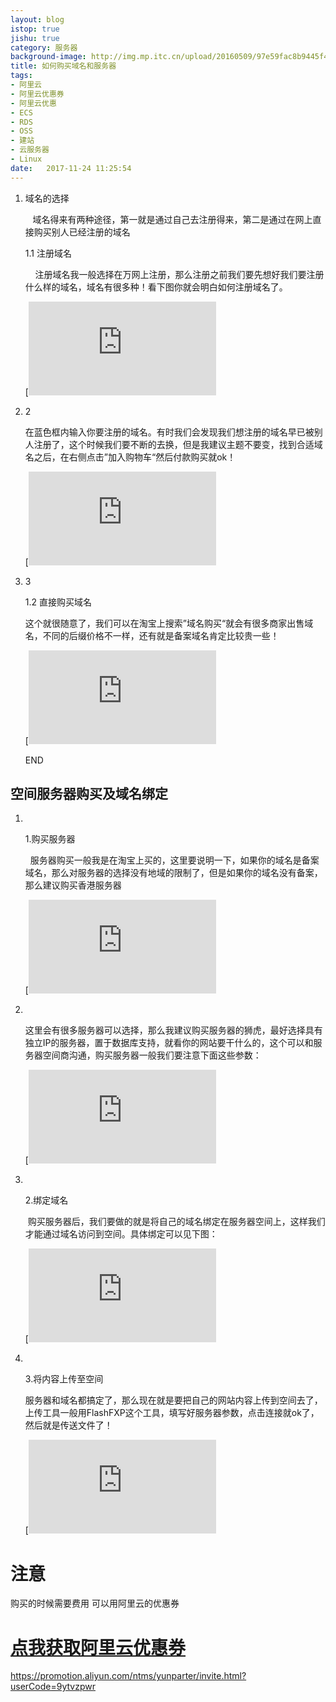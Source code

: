 ```yaml
---
layout: blog
istop: true
jishu: true
category: 服务器
background-image: http://img.mp.itc.cn/upload/20160509/97e59fac8b9445f4a16306d2bbe4cba9_th.jpg
title: 如何购买域名和服务器
tags:
- 阿里云
- 阿里云优惠券
- 阿里云优惠
- ECS
- RDS
- OSS
- 建站
- 云服务器
- Linux
date:   2017-11-24 11:25:54
---
```


1. 域名的选择

      域名得来有两种途径，第一就是通过自己去注册得来，第二是通过在网上直接购买别人已经注册的域名

   1.1 注册域名

       注册域名我一般选择在万网上注册，那么注册之前我们要先想好我们要注册什么样的域名，域名有很多种！看下图你就会明白如何注册域名了。

   [![如何购买域名和服务\](https://imgsa.baidu.com/exp/w=500/sign=21333eb4cdfcc3ceb4c0c933a244d6b7/83025aafa40f4bfb9dce2cc2064f78f0f736180d.jpg)](http://jingyan.baidu.com/album/0320e2c1cbe0081b87507b0b.html?picindex=1)

2. 2

   在蓝色框内输入你要注册的域名。有时我们会发现我们想注册的域名早已被别人注册了，这个时候我们要不断的去换，但是我建议主题不要变，找到合适域名之后，在右侧点击”加入购物车“然后付款购买就ok！

   [![如何购买域名和服务\](https://imgsa.baidu.com/exp/w=500/sign=9f0c9796ec24b899de3c79385e071d59/d6ca7bcb0a46f21f093de3c5f3246b600c33ae1f.jpg)](http://jingyan.baidu.com/album/0320e2c1cbe0081b87507b0b.html?picindex=2)

3. 3

   1.2 直接购买域名

   这个就很随意了，我们可以在淘宝上搜索”域名购买“就会有很多商家出售域名，不同的后缀价格不一样，还有就是备案域名肯定比较贵一些！

   [![如何购买域名和服务\](https://imgsa.baidu.com/exp/w=500/sign=74998085d854564ee565e43983df9cde/b812c8fcc3cec3fdc1ce1be3d388d43f869427b7.jpg)](http://jingyan.baidu.com/album/0320e2c1cbe0081b87507b0b.html?picindex=3)

   END

## 空间服务器购买及域名绑定

1. ​

   1.购买服务器

     服务器购买一般我是在淘宝上买的，这里要说明一下，如果你的域名是备案域名，那么对服务器的选择没有地域的限制了，但是如果你的域名没有备案，那么建议购买香港服务器

   [![如何购买域名和服务\](https://imgsa.baidu.com/exp/w=500/sign=3d89ebff202dd42a5f0901ab333a5b2f/2fdda3cc7cd98d10eb4ab2a7243fb80e7aec908e.jpg)](http://jingyan.baidu.com/album/0320e2c1cbe0081b87507b0b.html?picindex=4)

2. ​

   这里会有很多服务器可以选择，那么我建议购买服务器的狮虎，最好选择具有独立IP的服务器，置于数据库支持，就看你的网站要干什么的，这个可以和服务器空间商沟通，购买服务器一般我们要注意下面这些参数：

   [![如何购买域名和服务\](https://imgsa.baidu.com/exp/w=500/sign=d880bce8201f95caa6f592b6f9167fc5/d1160924ab18972b9b8db95ce3cd7b899f510af4.jpg)](http://jingyan.baidu.com/album/0320e2c1cbe0081b87507b0b.html?picindex=5)

3. ​

   2.绑定域名

    购买服务器后，我们要做的就是将自己的域名绑定在服务器空间上，这样我们才能通过域名访问到空间。具体绑定可以见下图：

   [![如何购买域名和服务\](https://imgsa.baidu.com/exp/w=500/sign=2b36e9afcc3d70cf4cfaaa0dc8ddd1ba/7a899e510fb30f2416af5795cd95d143ad4b036a.jpg)](http://jingyan.baidu.com/album/0320e2c1cbe0081b87507b0b.html?picindex=6)

4. ​

   3.将内容上传至空间

   服务器和域名都搞定了，那么现在就是要把自己的网站内容上传到空间去了，上传工具一般用FlashFXP这个工具，填写好服务器参数，点击连接就ok了，然后就是传送文件了！

   [![如何购买域名和服务\](https://imgsa.baidu.com/exp/w=500/sign=f402bc5c878ba61edfeec82f713597cc/ac6eddc451da81cb7cec395b5766d01609243119.jpg)](http://jingyan.baidu.com/album/0320e2c1cbe0081b87507b0b.html?picindex=7)

# 注意
购买的时候需要费用
可以用阿里云的优惠券
# **[点我获取阿里云优惠券](https://promotion.aliyun.com/ntms/yunparter/invite.html?userCode=9ytvzpwr)**
https://promotion.aliyun.com/ntms/yunparter/invite.html?userCode=9ytvzpwr